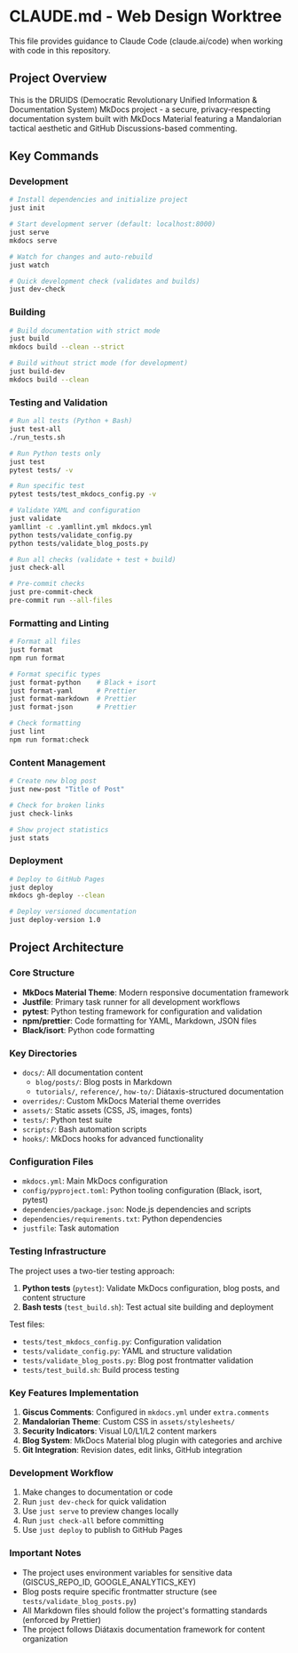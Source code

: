 # CLAUDE.md - Web Design Worktree

This file provides guidance to Claude Code (claude.ai/code) when working with code in this repository.

## Project Overview

This is the DRUIDS (Democratic Revolutionary Unified Information & Documentation System) MkDocs project - a secure, privacy-respecting documentation system built with MkDocs Material featuring a Mandalorian tactical aesthetic and GitHub Discussions-based commenting.

## Key Commands

### Development

```bash
# Install dependencies and initialize project
just init

# Start development server (default: localhost:8000)
just serve
mkdocs serve

# Watch for changes and auto-rebuild
just watch

# Quick development check (validates and builds)
just dev-check
```

### Building

```bash
# Build documentation with strict mode
just build
mkdocs build --clean --strict

# Build without strict mode (for development)
just build-dev
mkdocs build --clean
```

### Testing and Validation

```bash
# Run all tests (Python + Bash)
just test-all
./run_tests.sh

# Run Python tests only
just test
pytest tests/ -v

# Run specific test
pytest tests/test_mkdocs_config.py -v

# Validate YAML and configuration
just validate
yamllint -c .yamllint.yml mkdocs.yml
python tests/validate_config.py
python tests/validate_blog_posts.py

# Run all checks (validate + test + build)
just check-all

# Pre-commit checks
just pre-commit-check
pre-commit run --all-files
```

### Formatting and Linting

```bash
# Format all files
just format
npm run format

# Format specific types
just format-python    # Black + isort
just format-yaml      # Prettier
just format-markdown  # Prettier
just format-json      # Prettier

# Check formatting
just lint
npm run format:check
```

### Content Management

```bash
# Create new blog post
just new-post "Title of Post"

# Check for broken links
just check-links

# Show project statistics
just stats
```

### Deployment

```bash
# Deploy to GitHub Pages
just deploy
mkdocs gh-deploy --clean

# Deploy versioned documentation
just deploy-version 1.0
```

## Project Architecture

### Core Structure

- **MkDocs Material Theme**: Modern responsive documentation framework
- **Justfile**: Primary task runner for all development workflows
- **pytest**: Python testing framework for configuration and validation
- **npm/prettier**: Code formatting for YAML, Markdown, JSON files
- **Black/isort**: Python code formatting

### Key Directories

- `docs/`: All documentation content
  - `blog/posts/`: Blog posts in Markdown
  - `tutorials/`, `reference/`, `how-to/`: Diátaxis-structured documentation
- `overrides/`: Custom MkDocs Material theme overrides
- `assets/`: Static assets (CSS, JS, images, fonts)
- `tests/`: Python test suite
- `scripts/`: Bash automation scripts
- `hooks/`: MkDocs hooks for advanced functionality

### Configuration Files

- `mkdocs.yml`: Main MkDocs configuration
- `config/pyproject.toml`: Python tooling configuration (Black, isort, pytest)
- `dependencies/package.json`: Node.js dependencies and scripts
- `dependencies/requirements.txt`: Python dependencies
- `justfile`: Task automation

### Testing Infrastructure

The project uses a two-tier testing approach:

1. **Python tests** (`pytest`): Validate MkDocs configuration, blog posts, and content structure
2. **Bash tests** (`test_build.sh`): Test actual site building and deployment

Test files:

- `tests/test_mkdocs_config.py`: Configuration validation
- `tests/validate_config.py`: YAML and structure validation
- `tests/validate_blog_posts.py`: Blog post frontmatter validation
- `tests/test_build.sh`: Build process testing

### Key Features Implementation

1. **Giscus Comments**: Configured in `mkdocs.yml` under `extra.comments`
2. **Mandalorian Theme**: Custom CSS in `assets/stylesheets/`
3. **Security Indicators**: Visual L0/L1/L2 content markers
4. **Blog System**: MkDocs Material blog plugin with categories and archive
5. **Git Integration**: Revision dates, edit links, GitHub integration

### Development Workflow

1. Make changes to documentation or code
2. Run `just dev-check` for quick validation
3. Use `just serve` to preview changes locally
4. Run `just check-all` before committing
5. Use `just deploy` to publish to GitHub Pages

### Important Notes

- The project uses environment variables for sensitive data (GISCUS_REPO_ID, GOOGLE_ANALYTICS_KEY)
- Blog posts require specific frontmatter structure (see `tests/validate_blog_posts.py`)
- All Markdown files should follow the project's formatting standards (enforced by Prettier)
- The project follows Diátaxis documentation framework for content organization
